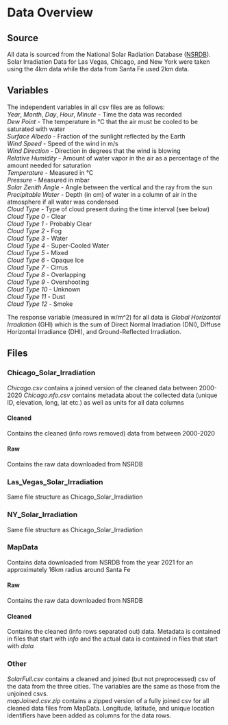 # Data Overview 

## Source
All data is sourced from the National Solar Radiation Database ([NSRDB](https://nsrdb.nrel.gov/)). Solar Irradiation Data for Las Vegas, Chicago, and New York were taken using the 4km data while the data from Santa Fe used 2km data.

## Variables
The independent variables in all csv files are as follows: <br>
*Year*, *Month*, *Day*, *Hour*, *Minute* - Time the data was recorded <br>
*Dew Point* - The temperature in °C that the air must be cooled to be saturated with water <br>
*Surface Albedo* - Fraction of the sunlight reflected by the Earth <br>
*Wind Speed* - Speed of the wind in m/s <br>
*Wind Direction* - Direction in degrees that the wind is blowing <br>
*Relative Humidity* - Amount of water vapor in the air as a percentage of the amount needed for saturation <br>
*Temperature* - Measured in °C <br>
*Pressure* - Measured in mbar <br>
*Solar Zenith Angle* - Angle between the vertical and the ray from the sun <br>
*Precipitable Water* - Depth (in cm) of water in a column of air in the atmosphere if all water was condensed <br>
*Cloud Type* - Type of cloud present during the time interval (see below) <br>
*Cloud Type 0* - Clear <br>
*Cloud Type 1* - Probably Clear <br>
*Cloud Type 2* - Fog <br>
*Cloud Type 3* - Water <br>
*Cloud Type 4* - Super-Cooled Water <br>
*Cloud Type 5* - Mixed <br>
*Cloud Type 6* - Opaque Ice <br>
*Cloud Type 7* - Cirrus <br>
*Cloud Type 8* - Overlapping <br>
*Cloud Type 9* - Overshooting <br>
*Cloud Type 10* - Unknown <br>
*Cloud Type 11* - Dust <br>
*Cloud Type 12* - Smoke <br>

The response variable (measured in w/m^2) for all data is *Global Horizontal Irradiation* (GHI) which is the sum of Direct Normal Irradiation (DNI), Diffuse Horizontal Irradiance (DHI), and Ground-Reflected Irradiation.


## Files

### Chicago_Solar_Irradiation
*Chicago.csv* contains a joined version of the cleaned data between 2000-2020
*Chicago.nfo.csv* contains metadata about the collected data (unique ID, elevation, long, lat etc.) as well as units for all data columns
#### Cleaned
Contains the cleaned (info rows removed) data from between 2000-2020
#### Raw
Contains the raw data downloaded from NSRDB

### Las_Vegas_Solar_Irradiation
Same file structure as Chicago_Solar_Irradiation

### NY_Solar_Irradiation
Same file structure as Chicago_Solar_Irradiation

### MapData
Contains data downloaded from NSRDB from the year 2021 for an approximately 16km radius around Santa Fe

#### Raw
Contains the raw data downloaded from NSRDB
#### Cleaned
Contains the cleaned (info rows separated out) data. Metadata is contained in files that start with *info* and the actual data is contained in files that start with *data*

### Other
*SolarFull.csv* contains a cleaned and joined (but not preprocessed) csv of the data from the three cities. The variables are the same as those from the unjoined csvs. <br>
*mapJoined.csv.zip* contains a zipped version of a fully joined csv for all cleaned data files from MapData. Longitude, latitude, and unique location identifiers have been added as columns for the data rows.
